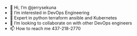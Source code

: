 - 👋 Hi, I’m @jerrysekuna
- 👀 I’m interested in DevOps Engineering 
- 🌱 Expert in python terraform ansible and Kubernetes
- 💞️ I’m looking to collaborate on with other DevOps engineers
- 📫 How to reach me 437-218-2770

<!---
jerrysekuna/jerrysekuna is a ✨ special ✨ repository because its `README.md` (this file) appears on your GitHub profile.
You can click the Preview link to take a look at your changes.
--->
